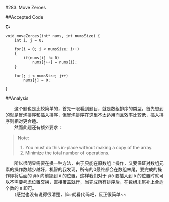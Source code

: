 #283. Move Zeroes

##Accepted Code

**C:**

	void moveZeroes(int* nums, int numsSize) {
	    int i, j = 0;
	    
	    for(i = 0; i < numsSize; i++)
	    {
	        if(nums[i] != 0)
	            nums[j++] = nums[i];
	    }
	    
	    for(; j < numsSize; j++)
	        nums[j] = 0;
	    
	}

##Analysis

　　这个题也是比较简单的，首先一眼看到题目，就是数组排序的类型，首先想到的就是冒泡排序和插入排序，但冒泡排序在这里不太适用而且效率比较低，插入排序则相对更合适。  
　　然而此题还有额外要求：

>Note:  
>1. You must do this in-place without making a copy of the 
>array.
>2. Minimize the total number of operations.

　　所以很明显需要在换一种方法，由于只能在原数组上操作，又要保证对数组元素的操作数越少越好，机智的我发现，所有的0最终都会在数组末尾，要完成的操作即将后面的 `非0` 向前挪到 `0` 的位置，这样我们对于 `非0` 要插入到 `0` 的位置时就可以不需要考虑位置交换，直接覆盖就行，当完成所有排序后，在数组末尾补上合适个数的 `0` 即可。  
　　（感觉也没有说得很清楚，嘛~就看代码吧，反正很简单~~